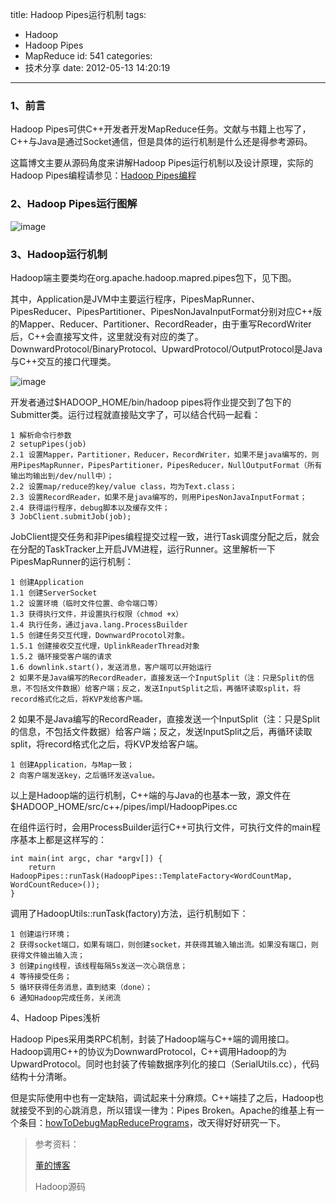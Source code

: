 title: Hadoop Pipes运行机制
tags:
  - Hadoop
  - Hadoop Pipes
  - MapReduce
id: 541
categories:
  - 技术分享
date: 2012-05-13 14:20:19
---

### 1、前言

Hadoop Pipes可供C++开发者开发MapReduce任务。文献与书籍上也写了，C++与Java是通过Socket通信，但是具体的运行机制是什么还是得参考源码。

这篇博文主要从源码角度来讲解Hadoop Pipes运行机制以及设计原理，实际的Hadoop Pipes编程请参见：[Hadoop Pipes编程](http://www.hongweiyi.com/2012/05/hadoop-pipes/)

<!--more-->

### 2、Hadoop Pipes运行图解

![image](/images/2012/05/image.png)

### 3、Hadoop运行机制

Hadoop端主要类均在org.apache.hadoop.mapred.pipes包下，见下图。

其中，Application是JVM中主要运行程序，PipesMapRunner、PipesReducer、PipesPartitioner、PipesNonJavaInputFormat分别对应C++版的Mapper、Reducer、Partitioner、RecordReader，由于重写RecordWriter后，C++会直接写文件，这里就没有对应的类了。DownwardProtocol/BinaryProtocol、UpwardProtocol/OutputProtocol是Java与C++交互的接口代理类。

![image](/images/2012/05/image1.png)

开发者通过$HADOOP_HOME/bin/hadoop pipes将作业提交到了包下的Submitter类。运行过程就直接贴文字了，可以结合代码一起看：    
```
1 解析命令行参数
2 setupPipes(job)
2.1 设置Mapper，Partitioner，Reducer，RecordWriter，如果不是java编写的，则用PipesMapRunner，PipesPartitioner，PipesReducer，NullOutputFormat（所有输出均输出到/dev/null中）；
2.2 设置map/reduce的key/value class，均为Text.class；
2.3 设置RecordReader，如果不是java编写的，则用PipesNonJavaInputFormat；
2.4 获得运行程序，debug脚本以及缓存文件；
3 JobClient.submitJob(job);
```

JobClient提交任务和非Pipes编程提交过程一致，进行Task调度分配之后，就会在分配的TaskTracker上开启JVM进程，运行Runner。这里解析一下PipesMapRunner的运行机制：    

```
1 创建Application
1.1 创建ServerSocket
1.2 设置环境（临时文件位置、命令端口等）
1.3 获得执行文件，并设置执行权限（chmod +x）
1.4 执行任务，通过java.lang.ProcessBuilder
1.5 创建任务交互代理，DownwardProcotol对象。
1.5.1 创建接收交互代理，UplinkReaderThread对象
1.5.2 循环接受客户端的请求
1.6 downlink.start()，发送消息，客户端可以开始运行
2 如果不是Java编写的RecordReader，直接发送一个InputSplit（注：只是Split的信息，不包括文件数据）给客户端；反之，发送InputSplit之后，再循环读取split，将record格式化之后，将KVP发给客户端。
```

2 如果不是Java编写的RecordReader，直接发送一个InputSplit（注：只是Split的信息，不包括文件数据）给客户端；反之，发送InputSplit之后，再循环读取split，将record格式化之后，将KVP发给客户端。

```
1 创建Application，与Map一致；
2 向客户端发送key，之后循环发送value。
```

以上是Hadoop端的运行机制，C++端的与Java的也基本一致，源文件在$HADOOP_HOME/src/c++/pipes/impl/HadoopPipes.cc

在组件运行时，会用ProcessBuilder运行C++可执行文件，可执行文件的main程序基本上都是这样写的：

```
int main(int argc, char *argv[]) {
    return HadoopPipes::runTask(HadoopPipes::TemplateFactory<WordCountMap,                                   WordCountReduce>());   
}  
```

调用了HadoopUtils::runTask(factory)方法，运行机制如下：

```
1 创建运行环境；
2 获得socket端口，如果有端口，则创建socket，并获得其输入输出流。如果没有端口，则获得文件输出输入流；
3 创建ping线程，该线程每隔5s发送一次心跳信息；
4 等待接受任务；
5 循环获得任务消息，直到结束（done）；
6 通知Hadoop完成任务，关闭流
```

4、Hadoop Pipes浅析

Hadoop Pipes采用类RPC机制，封装了Hadoop端与C++端的调用接口。Hadoop调用C++的协议为DownwardProtocol，C++调用Hadoop的为UpwardProtocol。同时也封装了传输数据序列化的接口（SerialUtils.cc），代码结构十分清晰。

但是实际使用中也有一定缺陷，调试起来十分麻烦。C++端挂了之后，Hadoop也就接受不到的心跳消息，所以错误一律为：Pipes Broken。Apache的维基上有一个条目：[howToDebugMapReducePrograms](http://wiki.apache.org/hadoop/HowToDebugMapReducePrograms)，改天得好好研究一下。

> 参考资料：
>
> [董的博客](http://dongxicheng.org/mapreduce/hadoop-pipes-architecture/)
>
> Hadoop源码
